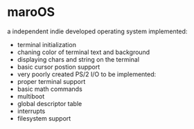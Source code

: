 # maroOS
 a independent indie developed operating system 
implemented:
 - terminal initialization
 - chaning color of terminal text and background
 - displaying chars and string on the terminal
 - basic cursor postion support
 - very poorly created PS/2 I/O
to be implemented:
 - proper terminal support
 - basic math commands
 - multiboot
 - global descriptor table
 - interrupts
 - filesystem support
